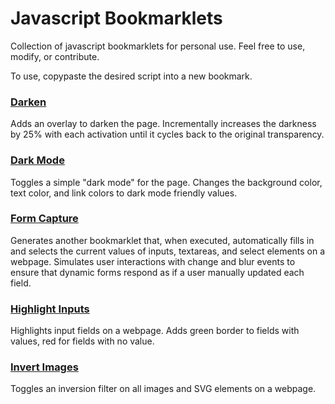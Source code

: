 # Javascript Bookmarklets

Collection of javascript bookmarklets for personal use. Feel free to use, modify, or contribute.

To use, copypaste the desired script into a new bookmark.

### [Darken](bookmarklets/darken.js?raw=1)

Adds an overlay to darken the page. Incrementally increases the darkness by 25% with each
activation until it cycles back to the original transparency.

### [Dark Mode](bookmarklets/dark-mode.js?raw=1)

Toggles a simple "dark mode" for the page. Changes the background color, text
color, and link colors to dark mode friendly values.

### [Form Capture](bookmarklets/form-capture.js?raw=1)

Generates another bookmarklet that, when executed, automatically fills in and selects the current values of inputs,
textareas, and select elements on a webpage. Simulates user interactions with change and blur events to ensure that
dynamic forms respond as if a user manually updated each field.

### [Highlight Inputs](bookmarklets/highlight-inputs.js?raw=1)

Highlights input fields on a webpage. Adds green border to fields with values, red for
fields with no value.

### [Invert Images](bookmarklets/invert-images.js?raw=1)

Toggles an inversion filter on all images and SVG elements on a webpage.